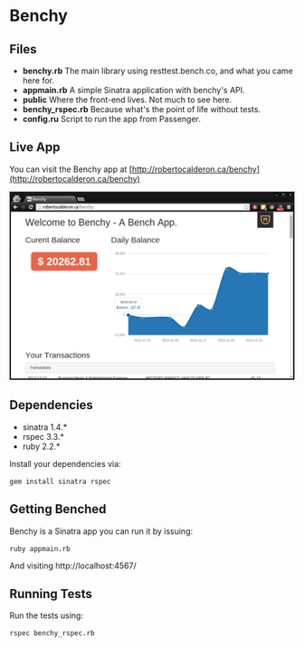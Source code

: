 # Benchy

## Files

* **benchy.rb** The main library using resttest.bench.co, and what you came here for.
* **appmain.rb** A simple Sinatra application with benchy's API.
* **public** Where the front-end lives. Not much to see here.
* **benchy_rspec.rb** Because what's the point of life without tests.
* **config.ru** Script to run the app from Passenger.

## Live App

You can visit the Benchy app at [http://robertocalderon.ca/benchy](http://robertocalderon.ca/benchy)

![Image](https://raw.githubusercontent.com/calderonroberto/benchy/master/screenshot.gif)

## Dependencies

* sinatra 1.4.*
* rspec 3.3.*
* ruby 2.2.*

Install your dependencies via:

```
gem install sinatra rspec
```

## Getting Benched

Benchy is a Sinatra app you can run it by issuing:

```
ruby appmain.rb
```

And visiting http://localhost:4567/

## Running Tests

Run the tests using:

```
rspec benchy_rspec.rb
```
